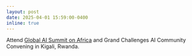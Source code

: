 ```yaml
---
layout: post
date: 2025-04-01 15:59:00-0400
inline: true
---
```


Attend [Global AI Summit on Africa](https://c4ir.rw/global-ai-summit-on-africa) and Grand Challenges AI Community Convening in Kigali, Rwanda.
